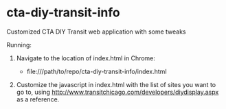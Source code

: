 # cta-diy-transit-info
Customized CTA DIY Transit web application with some tweaks

Running: 

1. Navigate to the location of index.html in Chrome:
	* file:///path/to/repo/cta-diy-transit-info/index.html

2. Customize the javascript in index.html with the list of sites you want to go to, using http://www.transitchicago.com/developers/diydisplay.aspx as a reference.
